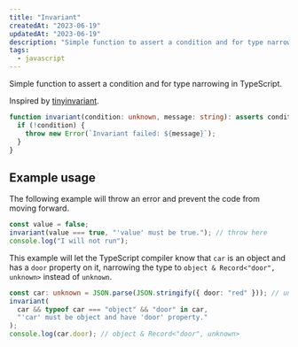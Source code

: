 ```yaml
---
title: "Invariant"
createdAt: "2023-06-19"
updatedAt: "2023-06-19"
description: "Simple function to assert a condition and for type narrowing in TypeScript."
tags:
  - javascript
---
```


Simple function to assert a condition and for type narrowing in TypeScript.

Inspired by [tinyinvariant](https://github.com/alexreardon/tiny-invariant).

```ts title="invariant.ts"
function invariant(condition: unknown, message: string): asserts condition {
  if (!condition) {
    throw new Error(`Invariant failed: ${message}`);
  }
}
```

## Example usage

The following example will throw an error and prevent the code from moving forward.

```ts title="Asserting a condition"
const value = false;
invariant(value === true, "'value' must be true."); // throw here
console.log("I will not run");
```

This example will let the TypeScript compiler know that `car` is an object and has a `door` property on it, narrowing the type to `object & Record<"door", unknown>` instead of `unknown`.

```ts title="Type narrowing"
const car: unknown = JSON.parse(JSON.stringify({ door: "red" })); // unknown
invariant(
  car && typeof car === "object" && "door" in car,
  "'car' must be object and have 'door' property."
);
console.log(car.door); // object & Record<"door", unknown>
```

